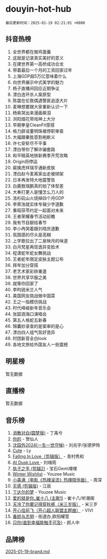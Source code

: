 # douyin-hot-hub

`最后更新时间：2025-01-19 02:21:01 +0800`

## 抖音热榜

1. 全世界都在做鸡蛋羹
1. 这就是记录真实美好的意义
1. 在建世界第一高桥成功合龙
1. 带着最后一个月的工资回家过年
1. 上海GDP超5万亿意味着什么
1. 向世界展示中式美学的魅力
1. 杨子直播间回应近期争议
1. 漂白连环杀人案原型
1. 陈震在伦敦偶遇警匪追逐大片
1. 麦琳想要跟大家重新认识一下
1. 杨紫哭出来漫画飙泪
1. 浏阳烟花带戏神上大分
1. 早期拳皇CleanFit穿搭
1. 格力辟谣董明珠被停职审查
1. 大福跟秦胜意割袍断义
1. 许七安斩尽不平事
1. 漂白带你了解诈骗套路
1. 和平精英地铁新赛季开荒攻略
1. Origin将停运
1. 裴擒虎祥瑞亨通新皮肤
1. 漂白赵今麦离家出走被绑架
1. 日本再发特大地震警告
1. 白鹿敖瑞鹏真的拍了体型差
1. 大奉打更人是懂怎么刀人的
1. 洛杉矶山火烧掉四个月GDP
1. 李荣浩就实体专辑少字道歉
1. 重昭茯苓约定一起面对未来
1. 王者荣耀春节活动前瞻
1. 我有节目献给春节
1. 李小冉哭着跟刘晓庆道歉
1. 氛围感的尽头是高糊
1. 上学歌拉出了二泉映月的味道
1. 白月梵星再现诡异变脸术
1. 程潇蛇年蛇女舞挑战
1. 王者蛇年限定皮肤主题公布
1. 拜年加分穿搭
1. 老艺术家彩排重逢
1. 世界共享华服之美
1. 就等你回家了
1. 李昀锐米兰人气
1. 美国网友挑战做中国菜
1. 王之一指模仿挑战
1. 时代峰峻新年音乐会
1. 张韶涵海口演唱会
1. 第五人格蛇五新春
1. 锦囊妙录查的是案审的是心
1. 漂白四人组气氛好诡异
1. 时团新音全白look
1. 各地文旅给外国友人一些震撼

## 明星榜

暂无数据

## 直播榜

暂无数据

## 音乐榜

1. [消散对白(圆梦版)](https://sf5-hl-cdn-tos.douyinstatic.com/obj/tos-cn-ve-2774/og4jB5I5IizzoZVAAAzWgBMAsMDWoArfwBOiFs) - 丁禹兮
1. [你的](https://sf5-hl-cdn-tos.douyinstatic.com/obj/tos-cn-ve-2774/oYuIeKf42jB7sEV6B2upMdpYAgfrQWj0FeRegh) - 贺仙人
1. [沈园外2024(一生一世守候)](https://sf5-hl-cdn-tos.douyinstatic.com/obj/tos-cn-ve-2774/oAIYMHGCmKaYKFDd6FZBf9AfMfx1eErAAEJAFH) - 刘兆宇/张德伊玲
1. [Cute](https://sf5-hl-cdn-tos.douyinstatic.com/obj/tos-cn-ve-2774/o4IbIzHWKAAB4wsS5qMBRiiAlEBGTpQRNfFvuo) - Ly
1. [Falling In Love（剪辑版）](https://sf5-hl-cdn-tos.douyinstatic.com/obj/tos-cn-ve-2774/o8ajpA8zzgBPahbBIO8AcKGBLJezFCRd1wfP9f) - 青村秀和
1. [ At Dusk  Love ](https://sf5-hl-cdn-tos.douyinstatic.com/obj/tos-cn-ve-2774/o8CrpCf5CaYgI4ZrtQgMQAFEfuGqNnRSDQAPBc) - 刘嗨雨
1. [执子之手 (剪辑2)](https://sf5-hl-cdn-tos.douyinstatic.com/obj/tos-cn-ve-2774/oUoZLQjCc31XzqsBnBQUNgeKtYPBcgbFDwtfcu) - 宝石Gem\哩哩
1. [Winter Wishlist](https://sf5-hl-cdn-tos.douyinstatic.com/obj/tos-cn-ve-2774/oIIgUOeamCFCVAzxN6MFRLIBlLGpUqQxeeHrLE) - Youzee Music
1. [小美满（电影《热辣滚烫》热辣陪伴曲）](https://sf5-hl-cdn-tos.douyinstatic.com/obj/tos-cn-ve-2774/o0GAn2lSgfZIDUgtevCGDQYnFg4CwnrBaxbTZL) - 周深
1. [无感 (剪辑版)](https://sf5-hl-cdn-tos.douyinstatic.com/obj/tos-cn-ve-2774/o0eIsUzJBDlQaQFC5OFlgbMEZC1TFYBftOBn6p) - 江辰
1. [丁达尔的梦](https://sf5-hl-cdn-tos.douyinstatic.com/obj/tos-cn-ve-2774/oMU3WirUZBVQkAC9ccG5P2IQirziZM2RTInUY) - Youzee Music
1. [爱的就是你_崔十八 (主歌1)](https://sf5-hl-cdn-tos.douyinstatic.com/obj/tos-cn-ve-2774/oI5BO5DhFZ6UTcNCnZaOCBLtZ7WIMQGfgnXf5E) - 崔十八/听潮阁
1. [天冷了你要记得穿秋裤（米三岁版）](https://sf5-hl-cdn-tos.douyinstatic.com/obj/tos-cn-ve-2774/oQlIwVIDWiZ6BQilAorS7MA0AgCkQDvcZAdm1) - 米三岁
1. [开心往前飞（开心超人联盟主题曲）](https://sf5-hl-cdn-tos.douyinstatic.com/obj/tos-cn-ve-2774/9d8fb7c82cf1421fb93a9fe925275e0a) - VIVI
1. [春娇与志明](https://sf5-hl-cdn-tos.douyinstatic.com/obj/tos-cn-ve-2774/e530d8fceb7044b39707d7f9ff54add1) - 街道办,欧阳耀莹
1. [只你(直到幸福能触手可及)](https://sf5-hl-cdn-tos.douyinstatic.com/obj/tos-cn-ve-2774/o0lBkRDzFTeaVSUz3ZZSCBVtZ5DIMQGfgmEAuE) - 颜人中

## 品牌榜

[2025-01-19-brand.md](2025-01-19-brand.md)
